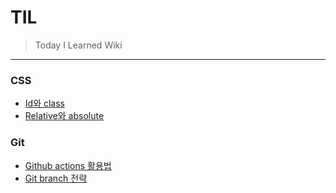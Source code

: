 # TIL

> Today I Learned Wiki

---

### CSS

- [Id와 class](CSS/id%EC%99%80%20class.md)
- [Relative와 absolute](CSS/relative%EC%99%80%20absolute.md)

### Git

- [Github actions 활용법](Git/Github%20Actions%20%ED%99%9C%EC%9A%A9%EB%B2%95.md)
- [Git branch 전략](Git/Git%20branch%20%EC%A0%84%EB%9E%B5.md)

